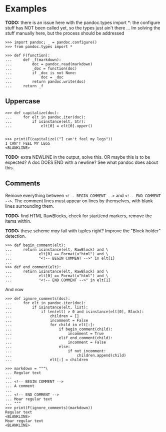 
Examples
================================================================================

**TODO:** there is an issue here with the pandoc.types import *:
the configure stuff has NOT been called yet, so the types just ain't there ...
Im solving the stuff manually here, but the process should be addressed

    >>> import pandoc; _ = pandoc.configure()
    >>> from pandoc.types import *

    >>> def F(function):
    ...     def _f(markdown):
    ...         doc = pandoc.read(markdown)
    ...         _doc = function(doc)
    ...         if _doc is not None:
    ...             doc = _doc
    ...         return pandoc.write(doc)
    ...     return _f

Uppercase
--------------------------------------------------------------------------------

    >>> def capitalize(doc):
    ...     for elt in pandoc.iter(doc):
    ...         if isinstance(elt, Str):
    ...             elt[0] = elt[0].upper()
 

    >>> print(F(capitalize)("I can't feel my legs"))
    I CAN'T FEEL MY LEGS
    <BLANKLINE>

**TODO:** extra NEWLINE in the output, solve this.
OR maybe this is to be expected? A doc DOES END with a newline?
See what pandoc does about this.



Comments
--------------------------------------------------------------------------------

Remove everything between `<!-- BEGIN COMMENT -->` and `<!-- END COMMENT -->`.
The comment lines must appear on lines by themselves, 
with blank lines surrounding them.

**TODO:** find HTML RawBlocks, check for start/end markers, 
remove the items within.

**TODO:** these scheme *may* fail with tuples right?
          Improve the "Block holder" detection.

    >>> def begin_comment(elt):
    ...     return isinstance(elt, RawBlock) and \
    ...            elt[0] == Format(u"html") and \
    ...            "<!-- BEGIN COMMENT -->" in elt[1]
    ...
    >>> def end_comment(elt):
    ...     return isinstance(elt, RawBlock) and \
    ...            elt[0] == Format(u"html") and \
    ...            "<!-- END COMMENT -->" in elt[1]

And now

    >>> def ignore_comments(doc):
    ...     for elt in pandoc.iter(doc):
    ...         if isinstance(elt, list): 
    ...             if len(elt) > 0 and isinstance(elt[0], Block):
    ...                 children = []
    ...                 incomment = False
    ...                 for child in elt[:]:
    ...                     if begin_comment(child):
    ...                         incomment = True
    ...                     elif end_comment(child):
    ...                         incomment = False
    ...                     else:
    ...                         if not incomment:
    ...                             children.append(child)
    ...                 elt[:] = children

    >>> markdown = """\
    ... Regular text
    ...
    ... <!-- BEGIN COMMENT -->
    ... A comment
    ...
    ... <!-- END COMMENT -->
    ... Moar regular text
    ... """
    >>> print(F(ignore_comments)(markdown))
    Regular text
    <BLANKLINE>
    Moar regular text
    <BLANKLINE>

